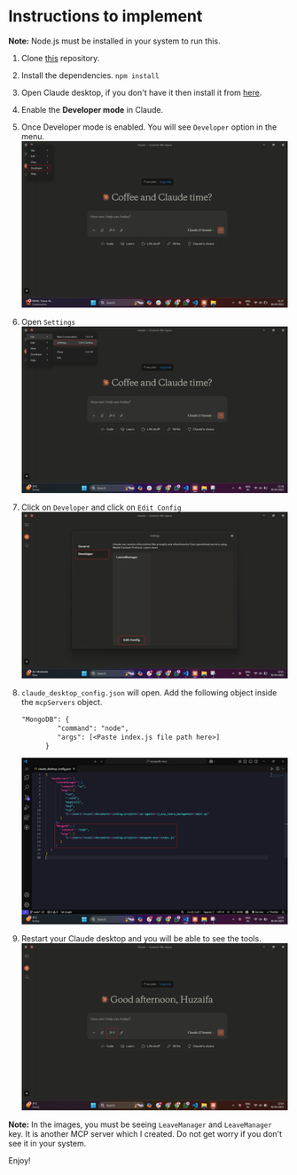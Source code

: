 # Instructions to implement

**Note:** Node.js must be installed in your system to run this.

1. Clone [this](https://github.com/huzaifa621/mongodb-mcp.git) repository.

2. Install the dependencies.
   `npm install`

3. Open Claude desktop, if you don't have it then install it from [here](https://claude.ai/download).

4. Enable the **Developer mode** in Claude.

5. Once Developer mode is enabled. You will see `Developer` option in the menu.
   ![developer_option](https://github.com/huzaifa621/mongodb-mcp/blob/main/resources/developer_option.png?raw=true)

6. Open `Settings`
    ![Settings](https://github.com/huzaifa621/mongodb-mcp/blob/main/resources/settings_option.png?raw=true)

7. Click on `Developer` and click on `Edit Config`
   ![edit_config](https://github.com/huzaifa621/mongodb-mcp/blob/main/resources/edit_config.png?raw=true)

8. `claude_desktop_config.json` will open. Add the following object inside the `mcpServers` object.
   ```text
   "MongoDB": {
            "command": "node",
            "args": [<Paste index.js file path here>]
         }
   ```
   ![MongoDB_server](https://github.com/huzaifa621/mongodb-mcp/blob/main/resources/MongoDB_server.png?raw=true)

9. Restart your Claude desktop and you will be able to see the tools.
   ![tools](resources\tools.png)

**Note:** In the images, you must be seeing `LeaveManager` and `LeaveManager` key. It is another MCP server which I created. Do not get worry if you don't see it in your system.

Enjoy!